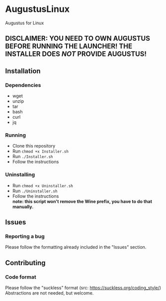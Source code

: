 # AugustusLinux
Augustus for Linux
## DISCLAIMER: YOU NEED TO OWN AUGUSTUS BEFORE RUNNING THE LAUNCHER! THE INSTALLER DOES *NOT* PROVIDE AUGUSTUS!
## Installation
### Dependencies
* wget
* unzip
* tar
* bash
* curl
* jq
### Running
* Clone this repository
* Run `chmod +x Installer.sh`
* Run `./Installer.sh`
* Follow the instructions
### Uninstalling
* Run `chmod +x Uninstaller.sh`
* Run `./Uninstaller.sh`
* Follow the instructions </br> 
**note: this script won't remove the Wine prefix, you have to do that manually.**
## Issues
### Reporting a bug
Please follow the formatting already included in the "Issues" section.
## Contributing
### Code format
Please follow the "suckless" format (src: https://suckless.org/coding_style/) </br>
Abstractions are not needed, but welcome.
